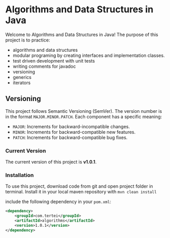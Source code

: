 # Algorithms and Data Structures in Java

Welcome to Algorithms and Data Structures in Java! 
The purpose of this project is to practice:
- algorithms and data structures
- modular programing by creating interfaces and implementation classes.
- test driven development with unit tests
- writing comments for javadoc
- versioning
- generics
- iterators
 

## Versioning

This project follows Semantic Versioning (SemVer). The version number is in the format `MAJOR.MINOR.PATCH`. Each component has a specific meaning:

- `MAJOR`: Increments for backward-incompatible changes.
- `MINOR`: Increments for backward-compatible new features.
- `PATCH`: Increments for backward-compatible bug fixes.

### Current Version

The current version of this project is **v1.0.1**.

### Installation

To use this project, download code from git and open project folder in terminal.
Install it in your local maven repository with `mvn clean install`

include the following dependency in your `pom.xml`:

```xml
<dependency>
    <groupId>com.tertei</groupId>
    <artifactId>algorithms</artifactId>
    <version>1.0.1</version>
</dependency>
